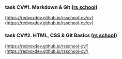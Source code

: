 ### task CV#1. Markdown & Git ([rs school](https://rs.school/))
[https://redvoxdev.github.io/rsschool-cv/cv](https://redvoxdev.github.io/rsschool-cv/cv)

### task CV#2. HTML, CSS & Git Basics ([rs school](https://rs.school/))
[https://redvoxdev.github.io/rsschool-cv/](https://redvoxdev.github.io/rsschool-cv/)
